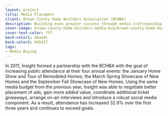 ```yaml
---
layout: project
title: Media Placement
client: Brown County Home Builders Association (BCHBA)
description: Building even greater success through media craftsmanship.
cover-image: brown-county-home-builders-media-buy/brown-county-home-builders-media-buy-cover
cover-text-color: fff
back-color1: ebaa4c
back-color2: 9d5d17
tags:
- Media Buying
---
```


In 2011, Insight formed a partnership with the BCHBA with the goal of increasing public attendance at their four annual events: the January Home Show and Tour of Remodeled Homes, the March Spring Showcase of New Homes and the September Fall Showcase of New Homes. Using the same media budget from the previous year, Insight was able to negotiate better placement of ads, gain more added value, coordinate additional ticket giveaways, arrange on-air interviews and introduce a robust social media component. As a result, attendance has increased 32.9% over the first three years and continues to exceed goals.
